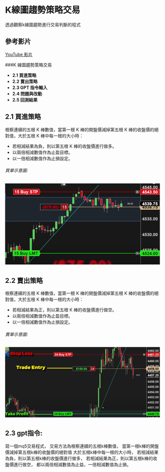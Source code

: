 K線圖趨勢策略交易
==================

透過觀察k線圖趨勢進行交易判斷的程式


## 參考影片
[YouTube 影片](https://www.youtube.com/watch?v=YaiLhrUfexY&t=257s)

###K 線圖趨勢策略交易  
- **2.1 買進策略**
- **2.2 賣出策略**
- **2.3 GPT 指令輸入**
- **2.4 問題與改動**
- **2.5 回測結果** 

## 2.1 買進策略
檢察連續的五根 K 棒數值，當第一根 K 棒的開盤價減掉第五根 K 棒的收盤價的絕對值，大於五根 K 棒中每一根的大小時：
- 若相減結果為負，則以第五根 K 棒的收盤價進行做多。
- 以兩倍相減數值作為止盈目標。
- 以一倍相減數值作為止損設定。

###### 買單示意圖: ######
###### ![image](https://github.com/worldstar/MT5-MultiTimeFrame-MA-TDI-Dashboard/blob/main/gpt%20trade%202/%E5%9C%96%E7%89%871.png) ######

## 2.2 賣出策略
檢察連續的五根 K 棒數值，當第一根 K 棒的開盤價減掉第五根 K 棒的收盤價的絕對值，大於五根 K 棒中每一根的大小時：
- 若相減結果為正，則以第五根 K 棒的收盤價進行做空。
- 以兩倍相減數值作為止盈目標。
- 以一倍相減數值作為止損設定。

###### 賣單示意圖: ######
###### ![image](https://github.com/worldstar/MT5-MultiTimeFrame-MA-TDI-Dashboard/blob/main/gpt%20trade%202/%E5%9C%96%E7%89%872.png) ######

## 2.3 gpt指令:
寫一個mq5交易程式，
交易方法為檢察連續的五根k棒數值，
當第一根k棒的開盤價減掉第五根k棒的收盤價的絕對值
大於五根k棒中每一根的大小時，
若相減結果為負，則以第五根k棒的收盤價進行做多，
若相減結果為正，則以第五根k棒的收盤價進行做空，
都以兩倍相減數值為止益，一倍相減數值為止損。






